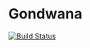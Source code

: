 # Gondwana
[![Build Status](https://www.travis-ci.org/richard-ma/Gondwana.svg?branch=master)](https://www.travis-ci.org/richard-ma/Gondwana)
